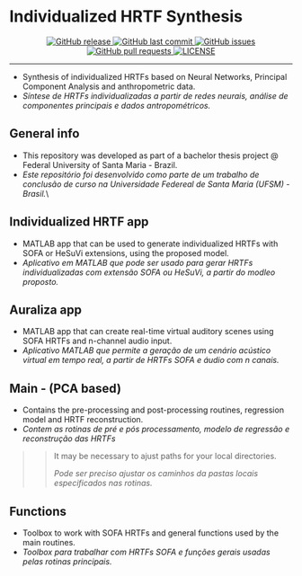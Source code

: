 # Individualized HRTF Synthesis

<p align="center">
  <a href="https://github.com/davircarvalho/Individualized_HRTF_Synthesis/releases/" target="_blank">
    <img alt="GitHub release" src="https://img.shields.io/github/v/release/davircarvalho/Individualized_HRTF_Synthesis?include_prereleases&style=flat-square">
  </a>

  <a href="https://github.com/davircarvalho/Individualized_HRTF_Synthesis/commits/master" target="_blank">
    <img src="https://img.shields.io/github/last-commit/davircarvalho/Individualized_HRTF_Synthesis?style=flat-square" alt="GitHub last commit">
  </a>

  <a href="https://github.com/davircarvalho/Individualized_HRTF_Synthesis/issues" target="_blank">
    <img src="https://img.shields.io/github/issues/davircarvalho/Individualized_HRTF_Synthesis?style=flat-square&color=red" alt="GitHub issues">
  </a>

  <a href="https://github.com/davircarvalho/Individualized_HRTF_Synthesis/pulls" target="_blank">
    <img src="https://img.shields.io/github/issues-pr/davircarvalho/Individualized_HRTF_Synthesis?style=flat-square&color=blue" alt="GitHub pull requests">
  </a>

  <a href="https://github.com/davircarvalho/Individualized_HRTF_Synthesis/blob/master/LICENSE" target="_blank">
    <img alt="LICENSE" src="https://img.shields.io/github/license/davircarvalho/Individualized_HRTF_Synthesis?style=flat-square&color=yellow">
  <a/>

</p>
<hr>



- Synthesis of individualized HRTFs based on Neural Networks, Principal Component Analysis and anthropometric data.
- *Síntese de HRTFs individualizadas a partir de redes neurais, análise de componentes principais e dados antropométricos.*

## General info 
- This repository was developed as part of a bachelor thesis project @ Federal University of Santa Maria - Brazil.
- *Este repositório foi desenvolvido como parte de um trabalho de conclusão de curso na Universidade Federeal de Santa Maria (UFSM) - Brasil.*\


## Individualized HRTF app 
- MATLAB app that can be used to generate individualized HRTFs with SOFA or HeSuVi extensions, using the proposed model.
- *Aplicativo em MATLAB que pode ser usado para gerar HRTFs individualizadas com extensão SOFA ou HeSuVi, a partir do modleo proposto.*

## Auraliza app
- MATLAB app that can create real-time virtual auditory scenes using SOFA HRTFs and n-channel audio input.
- *Aplicativo MATLAB que permite a geração de um cenário acústico virtual em tempo real, a partir de HRTFs SOFA e áudio com n canais.*


## Main - (PCA based)
- Contains the pre-processing and post-processing routines, regression model and HRTF reconstruction.
- *Contem as rotinas de pré e pós processamento, modelo de regressão e reconstrução das HRTFs*

>> It may be necessary to ajust paths for your local directories.
>>
>> *Pode ser preciso ajustar os caminhos da pastas locais especificados nas rotinas.*


## Functions 
- Toolbox to work with SOFA HRTFs and general functions used by the main routines.
- *Toolbox para trabalhar com HRTFs SOFA e funções gerais usadas pelas rotinas principais.*
